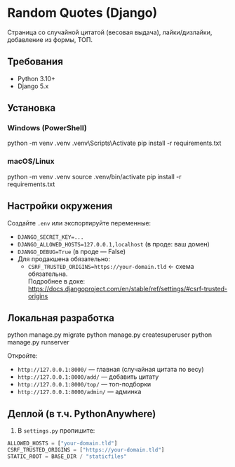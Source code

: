 # Random Quotes (Django)

Страница со случайной цитатой (весовая выдача), лайки/дизлайки, добавление из формы, ТОП.

## Требования
- Python 3.10+
- Django 5.x

## Установка

### Windows (PowerShell)
python -m venv .venv
.venv\Scripts\Activate
pip install -r requirements.txt

### macOS/Linux
python -m venv .venv
source .venv/bin/activate
pip install -r requirements.txt

## Настройки окружения

Создайте `.env` или экспортируйте переменные:

- `DJANGO_SECRET_KEY=...`
- `DJANGO_ALLOWED_HOSTS=127.0.0.1,localhost` (в проде: ваш домен)
- `DJANGO_DEBUG=True` (в проде — False)
- Для продакшена обязательно:
  - `CSRF_TRUSTED_ORIGINS=https://your-domain.tld`  ← схема обязательна.  
    Подробнее в доке: https://docs.djangoproject.com/en/stable/ref/settings/#csrf-trusted-origins

## Локальная разработка

python manage.py migrate
python manage.py createsuperuser
python manage.py runserver

Откройте:
- `http://127.0.0.1:8000/` — главная (случайная цитата по весу)
- `http://127.0.0.1:8000/add/` — добавить цитату
- `http://127.0.0.1:8000/top/` — топ-подборки
- `http://127.0.0.1:8000/admin/` — админка

## Деплой (в т.ч. PythonAnywhere)

1) В `settings.py` пропишите:

```python
ALLOWED_HOSTS = ["your-domain.tld"]
CSRF_TRUSTED_ORIGINS = ["https://your-domain.tld"]
STATIC_ROOT = BASE_DIR / "staticfiles"
